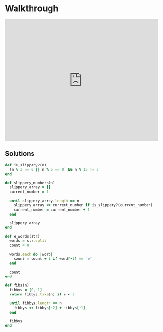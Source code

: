# Walkthrough

<iframe src="https://player.vimeo.com/video/194181782?rel=0&autoplay=1" width="100%" height="400px" frameborder="0" webkitallowfullscreen="" mozallowfullscreen="" allowfullscreen="" style="line-height: 1.6em;" rel="line-height: 1.6em;"></iframe>


## Solutions

```ruby
def is_slippery?(n)
  (n % 3 == 0 || n % 5 == 0) && n % 15 != 0
end

def slippery_numbers(n)
  slippery_array = []
  current_number = 1

  until slippery_array.length == n
    slippery_array << current_number if is_slippery?(current_number)
    current_number = current_number + 1
  end

  slippery_array
end

def e_words(str)
  words = str.split
  count = 0

  words.each do |word|
    count = count + 1 if word[-1] == "e"
  end

  count
end

def fibs(n)
  fibbys = [0, 1]
  return fibbys.take(n) if n < 3

  until fibbys.length == n
    fibbys << fibbys[-2] + fibbys[-1]
  end

  fibbys
end
```
